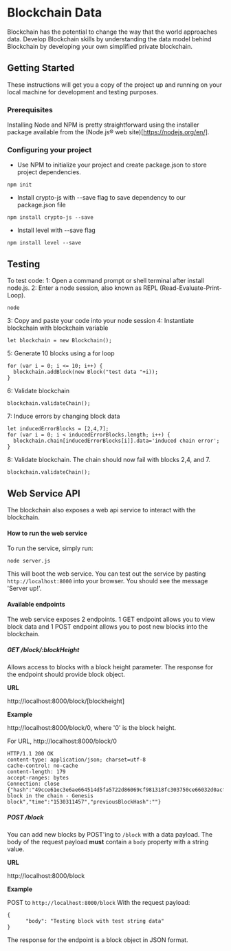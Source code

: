 # Blockchain Data

Blockchain has the potential to change the way that the world approaches data. Develop Blockchain skills by understanding the data model behind Blockchain by developing your own simplified private blockchain.

## Getting Started

These instructions will get you a copy of the project up and running on your local machine for development and testing purposes.

### Prerequisites

Installing Node and NPM is pretty straightforward using the installer package available from the (Node.js® web site)[https://nodejs.org/en/].

### Configuring your project

- Use NPM to initialize your project and create package.json to store project dependencies.

```
npm init
```

- Install crypto-js with --save flag to save dependency to our package.json file

```
npm install crypto-js --save
```

- Install level with --save flag

```
npm install level --save
```

## Testing

To test code:
1: Open a command prompt or shell terminal after install node.js.
2: Enter a node session, also known as REPL (Read-Evaluate-Print-Loop).

```
node
```

3: Copy and paste your code into your node session
4: Instantiate blockchain with blockchain variable

```
let blockchain = new Blockchain();
```

5: Generate 10 blocks using a for loop

```
for (var i = 0; i <= 10; i++) {
  blockchain.addBlock(new Block("test data "+i));
}
```

6: Validate blockchain

```
blockchain.validateChain();
```

7: Induce errors by changing block data

```
let inducedErrorBlocks = [2,4,7];
for (var i = 0; i < inducedErrorBlocks.length; i++) {
  blockchain.chain[inducedErrorBlocks[i]].data='induced chain error';
}
```

8: Validate blockchain. The chain should now fail with blocks 2,4, and 7.

```
blockchain.validateChain();
```

## Web Service API

The blockchain also exposes a web api service to interact with the blockchain.

#### How to run the web service

To run the service, simply run:

```
node server.js
```

This will boot the web service. You can test out the service by pasting `http://localhost:8000` into your browser. You should see the message 'Server up!'.

#### Available endpoints

The web service exposes 2 endpoints. 1 GET endpoint allows you to view block data and 1 POST endpoint allows you to post new blocks into the blockchain.

##### GET /block/:blockHeight

Allows access to blocks with a block height parameter. The response for the endpoint should provide block object.

**URL**

http://localhost:8000/block/[blockheight]

**Example**

http://localhost:8000/block/0, where '0' is the block height.

For URL, http://localhost:8000/block/0

```
HTTP/1.1 200 OK
content-type: application/json; charset=utf-8
cache-control: no-cache
content-length: 179
accept-ranges: bytes
Connection: close
{"hash":"49cce61ec3e6ae664514d5fa5722d86069cf981318fc303750ce66032d0acff3","height":0,"body":"First block in the chain - Genesis block","time":"1530311457","previousBlockHash":""}
```

##### POST /block

You can add new blocks by POST'ing to `/block` with a data payload. The body of the request payload **must** contain a `body` property with a string value.

**URL**

http://localhost:8000/block

**Example**

POST to `http://localhost:8000/block` With the request payload:

```
{
      "body": "Testing block with test string data"
}
```

The response for the endpoint is a block object in JSON format.
